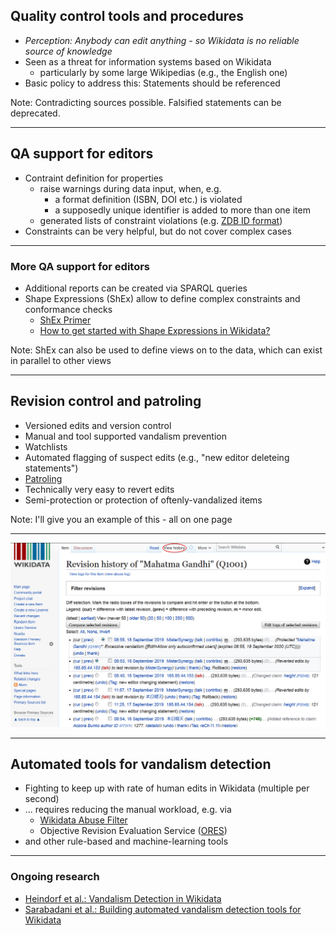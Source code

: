## Quality control tools and procedures

- _Perception: Anybody can edit anything - so Wikidata is no reliable source of knowledge_
- Seen as a threat for information systems based on Wikidata
  - particularly by some large Wikipedias (e.g., the English one)
- Basic policy to address this: Statements should be referenced

Note: Contradicting sources possible. Falsified statements can be deprecated.

---

## QA support for editors

- Contraint definition for properties
  - raise warnings during data input, when, e.g.
    - a format definition (ISBN, DOI etc.) is violated
    - a supposedly unique identifier is added to more than one item
  - generated lists of constraint violations (e.g. [ZDB ID format](https://www.wikidata.org/wiki/Wikidata:Database_reports/Constraint_violations/P1042#Format))
- Constraints can be very helpful, but do not cover complex cases

---

### More QA support for editors

- Additional reports can be created via SPARQL queries
- Shape Expressions (ShEx) allow to define complex constraints and conformance checks
  - [ShEx Primer](http://shex.io/shex-primer/)
  - [How to get started with Shape Expressions in Wikidata?](https://www.wikidata.org/wiki/Wikidata:WikiProject_ShEx/How_to_get_started%3F)

Note: ShEx can also be used to define views on to the data, which can exist in parallel to other views

---

## Revision control and patroling

- Versioned edits and version control
- Manual and tool supported vandalism prevention
- Watchlists
- Automated flagging of suspect edits (e.g., "new editor deleteing statements")
- [Patroling](https://www.wikidata.org/wiki/Wikidata:Patrol)
- Technically very easy to revert edits
- Semi-protection or protection of oftenly-vandalized items

Note: I'll give you an example of this - all on one page

---

[![revision history gandhi](images/revision_history_gandhi1.png)](https://www.wikidata.org/w/index.php?title=Q1001&action=history)

---

## Automated tools for vandalism detection

- Fighting to keep up with rate of human edits in Wikidata (multiple per second)
- ... requires reducing the manual workload, e.g. via
  - [Wikidata Abuse Filter](https://www.wikidata.org/wiki/Wikidata:Abuse_filter)
  - Objective Revision Evaluation Service ([ORES](https://www.wikidata.org/wiki/Wikidata:ORES))
- and other rule-based and machine-learning tools

---

### Ongoing research

- [Heindorf et al.: Vandalism Detection in Wikidata](https://groups.uni-paderborn.de/fg-engels/publications_pdfs/Konferenzbeitraege/heindorf2016_CIKM.pdf)
- [Sarabadani et al.: Building automated vandalism detection tools for Wikidata](https://arxiv.org/pdf/1703.03861)


